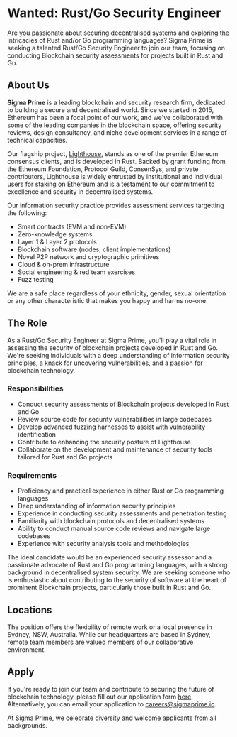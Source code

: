 # Wanted: Rust/Go Security Engineer

Are you passionate about securing decentralised systems and exploring the intricacies of Rust and/or Go programming languages? Sigma Prime is seeking a talented Rust/Go Security Engineer to join our team, focusing on conducting Blockchain security assessments for projects built in Rust and Go.

## About Us

**Sigma Prime** is a leading blockchain and security research firm,  dedicated to building a secure and decentralised world.  Since we started in 2015, Ethereum has been a focal point of our work, and we've collaborated with some of the leading companies in the blockchain space, offering security reviews, design consultancy, and niche development services in a range of technical capacities.

Our flagship project, [Lighthouse](https://lighthouse.sigmaprime.io/), stands as one of the premier Ethereum consensus clients, and is developed in Rust. Backed by grant funding from the Ethereum Foundation, Protocol Guild, ConsenSys, and private contributors, Lighthouse is widely entrusted by institutional and individual users for staking on Ethereum and is a testament to our commitment to excellence and security in decentralised systems.

Our information security practice provides assessment services targetting the following:

* Smart contracts (EVM and non-EVM)
* Zero-knowledge systems
* Layer 1 & Layer 2 protocols
* Blockchain software (nodes, client implementations)
* Novel P2P network and cryptographic primitives
* Cloud & on-prem infrastructure
* Social engineering & red team exercises
* Fuzz testing

We are a safe place regardless of your ethnicity, gender, sexual orientation or any other characteristic that makes you happy and harms no-one.

## The Role

As a Rust/Go Security Engineer at Sigma Prime, you'll play a vital role in assessing the security of blockchain projects developed in Rust and Go. We're seeking individuals with a deep understanding of information security principles, a knack for uncovering vulnerabilities, and a passion for blockchain technology.

### Responsibilities

* Conduct security assessments of Blockchain projects developed in Rust and Go
* Review source code for security vulnerabilities in large codebases
* Develop advanced fuzzing harnesses to assist with vulnerability identification
* Contribute to enhancing the security posture of Lighthouse
* Collaborate on the development and maintenance of security tools tailored for Rust and Go projects

### Requirements

* Proficiency and practical experience in either Rust or Go programming languages
* Deep understanding of information security principles
* Experience in conducting security assessments and penetration testing
* Familiarity with blockchain protocols and decentralised systems
* Ability to conduct manual source code reviews and navigate large codebases
* Experience with security analysis tools and methodologies

The ideal candidate would be an experienced security assessor and a passionate advocate of Rust and Go programming languages, with a strong background in decentralised system security. We are seeking someone who is enthusiastic about contributing to the security of software at the heart of prominent Blockchain projects, particularly those built in Rust and Go.

## Locations

The position offers the flexibility of remote work or a local presence in Sydney, NSW, Australia. While our headquarters are based in Sydney, remote team members are valued members of our collaborative environment.

## Apply

If you're ready to join our team and contribute to securing the future of blockchain technology, please fill out our application form [here](https://forms.gle/1AHYRya3iQTjdsuv9). Alternatively, you can email your application to [careers@sigmaprime.io](mailto:careers@sigmaprime.io).

At Sigma Prime, we celebrate diversity and welcome applicants from all backgrounds.
